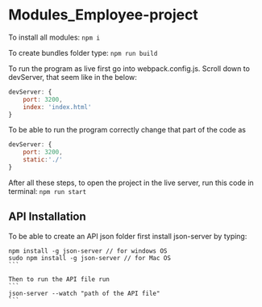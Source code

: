 # Modules_Employee-project

To install all modules:
``` npm i ```

To create bundles folder type:
``` npm run build ```

To run the program as live first go into webpack.config.js. Scroll down to devServer, that seem like in the below:
```js
devServer: {
    port: 3200,
    index: 'index.html'
}
```

To be able to run the program correctly change that part of the code as 
```js
devServer: {
    port: 3200,
    static:'./'
}
```
After all these steps, to open the project in the live server, run this code in terminal:
```npm run start```

## API Installation

To be able to create an API json folder first install json-server by typing:
````
npm install -g json-server // for windows OS
sudo npm install -g json-server // for Mac OS
```

Then to run the API file run 
```
json-server --watch "path of the API file"
```


